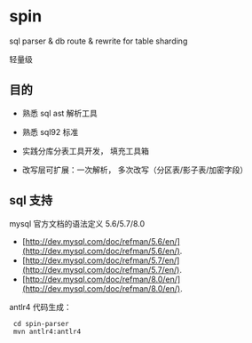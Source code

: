 # spin
sql parser &amp; db route &amp; rewrite for table sharding

轻量级

## 目的
- 熟悉 sql ast 解析工具
- 熟悉 sql92 标准
- 实践分库分表工具开发， 填充工具箱

- 改写层可扩展：一次解析， 多次改写（分区表/影子表/加密字段）


## sql 支持
mysql 官方文档的语法定义 5.6/5.7/8.0 
- [http://dev.mysql.com/doc/refman/5.6/en/](http://dev.mysql.com/doc/refman/5.6/en/).
- [http://dev.mysql.com/doc/refman/5.7/en/](http://dev.mysql.com/doc/refman/5.7/en/).
- [http://dev.mysql.com/doc/refman/8.0/en/](http://dev.mysql.com/doc/refman/8.0/en/).

antlr4 代码生成： 
```shell
 cd spin-parser
 mvn antlr4:antlr4
 ```
